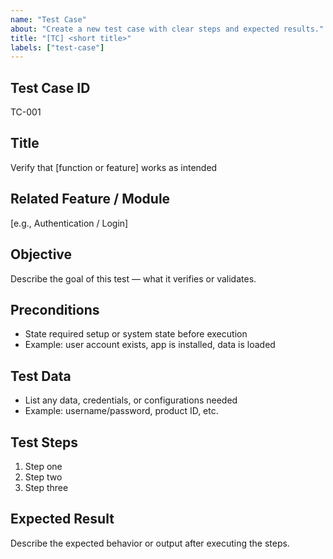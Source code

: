 ```yaml
---
name: "Test Case"
about: "Create a new test case with clear steps and expected results."
title: "[TC] <short title>"
labels: ["test-case"]
---
```


## Test Case ID
TC-001

## Title
Verify that [function or feature] works as intended

## Related Feature / Module
[e.g., Authentication / Login]

## Objective
Describe the goal of this test — what it verifies or validates.

## Preconditions
- State required setup or system state before execution
- Example: user account exists, app is installed, data is loaded

## Test Data
- List any data, credentials, or configurations needed
- Example: username/password, product ID, etc.

## Test Steps
1. Step one  
2. Step two  
3. Step three  

## Expected Result
Describe the expected behavior or output after executing the steps.

